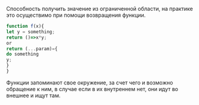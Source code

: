 Способность получить значение из ограниченной области, на практике это осуществимо при помощи возвращения функции.


```js
function f(x){
let y = something;
return ()=>x*y;
or
return (...param)={
do something
y;
}
}
```

Функции запоминают свое окружение, за счет чего и возможно обращение к ним, в случае  если в их внутреннем нет, они идут во внешнее и ищут там.